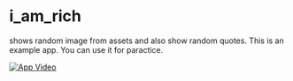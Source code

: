 # i_am_rich
shows random image from assets and also show random quotes.
This is an example app. You can use it for paractice. 


[![App Video](https://img.youtube.com/vi/-NtRvN2pwpI/0.jpg)](https://youtu.be/-NtRvN2pwpI)
